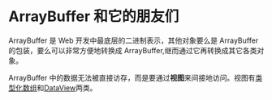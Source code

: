 # ArrayBuffer 和它的朋友们

ArrayBuffer 是 Web 开发中最底层的二进制表示，其他对象要么是 ArrayBuffer 的包装，要么可以非常方便地转换成 ArrayBuffer,继而通过它再转换成其它各类对象。

ArrayBuffer 中的数据无法被直接访存，而是要通过**视图**来间接地访问。视图有[类型化数组](typed-array.md)和[DataView](data-view.md)两类。
